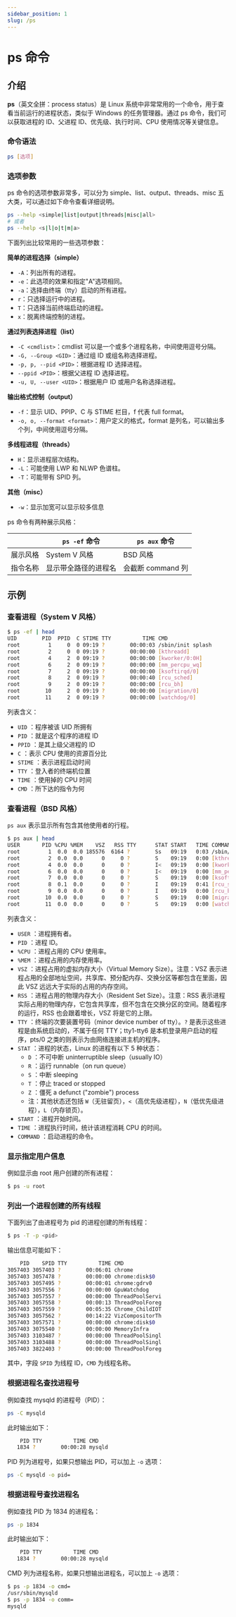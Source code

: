 ```yaml
---
sidebar_position: 1
slug: /ps
---
```


# ps 命令



## 介绍

**ps**（英文全拼：process status）是 Linux 系统中非常常用的一个命令，用于查看当前运行的进程状态，类似于 Windows 的任务管理器。通过 ps 命令，我们可以获取进程的 ID、父进程 ID、优先级、执行时间、CPU 使用情况等关键信息。

### 命令语法

```bash
ps [选项]
```

### 选项参数

ps 命令的选项参数非常多，可以分为 simple、list、output、threads、misc 五大类，可以通过如下命令查看详细说明。

```bash
ps --help <simple|list|output|threads|misc|all>
# 或者
ps --help <s|l|o|t|m|a>
```

下面列出比较常用的一些选项参数：

**简单的进程选择（simple）**

- `-A`：列出所有的进程。
- `-e`：此选项的效果和指定"A"选项相同。
- `-a`：选择由终端（tty）启动的所有进程。
- `r`：只选择运行中的进程。
- `T`：只选择当前终端启动的进程。
- `x`：脱离终端控制的进程。

**通过列表选择进程（list）**

- `-C <cmdlist>`：cmdlist 可以是一个或多个进程名称，中间使用逗号分隔。
- `-G, --Group <GID>`：通过组 ID 或组名称选择进程。
- `-p, p, --pid <PID>`：根据进程 ID 选择进程。
- `--ppid <PID>`：根据父进程 ID 选择进程。
- `-u, U, --user <UID>`：根据用户 ID 或用户名称选择进程。

**输出格式控制（output）**

- `-f`：显示 UID、PPIP、C 与 STIME 栏目，f 代表 full format。
- `-o, o, --format <format>`：用户定义的格式，format 是列名，可以输出多个列，中间使用逗号分隔。

**多线程进程（threads）**

- `H`：显示进程层次结构。
- `-L`：可能使用 LWP 和 NLWP 色谱柱。
- `-T`：可能带有 SPID 列。

**其他（misc）**

- `-w`：显示加宽可以显示较多信息

ps 命令有两种展示风格：

|          | `ps -ef` 命令        | `ps aux` 命令     |
| -------- | -------------------- | ----------------- |
| 展示风格 | System V 风格        | BSD 风格          |
| 指令名称 | 显示带全路径的进程名 | 会截断 command 列 |



## 示例

### 查看进程（System V 风格）

```bash
$ ps -ef | head
UID        PID  PPID  C STIME TTY          TIME CMD
root         1     0  0 09:19 ?        00:00:03 /sbin/init splash
root         2     0  0 09:19 ?        00:00:00 [kthreadd]
root         4     2  0 09:19 ?        00:00:00 [kworker/0:0H]
root         6     2  0 09:19 ?        00:00:00 [mm_percpu_wq]
root         7     2  0 09:19 ?        00:00:00 [ksoftirqd/0]
root         8     2  0 09:19 ?        00:00:40 [rcu_sched]
root         9     2  0 09:19 ?        00:00:00 [rcu_bh]
root        10     2  0 09:19 ?        00:00:00 [migration/0]
root        11     2  0 09:19 ?        00:00:00 [watchdog/0]
```

列表含义：

- `UID` ：程序被该 UID 所拥有
- `PID` ：就是这个程序的进程 ID
- `PPID` ：是其上级父进程的 ID
- `C` ：表示 CPU 使用的资源百分比
- `STIME` ：表示进程启动时间
- `TTY` ：登入者的终端机位置
- `TIME` ：使用掉的 CPU 时间
- `CMD` ：所下达的指令为何

### 查看进程（BSD 风格）

`ps aux` 表示显示所有包含其他使用者的行程。

```bash
$ ps aux | head
USER       PID %CPU %MEM    VSZ   RSS TTY      STAT START   TIME COMMAND
root         1  0.0  0.0 185576  6164 ?        Ss   09:19   0:03 /sbin/init splash
root         2  0.0  0.0      0     0 ?        S    09:19   0:00 [kthreadd]
root         4  0.0  0.0      0     0 ?        I<   09:19   0:00 [kworker/0:0H]
root         6  0.0  0.0      0     0 ?        I<   09:19   0:00 [mm_percpu_wq]
root         7  0.0  0.0      0     0 ?        S    09:19   0:00 [ksoftirqd/0]
root         8  0.1  0.0      0     0 ?        I    09:19   0:41 [rcu_sched]
root         9  0.0  0.0      0     0 ?        I    09:19   0:00 [rcu_bh]
root        10  0.0  0.0      0     0 ?        S    09:19   0:00 [migration/0]
root        11  0.0  0.0      0     0 ?        S    09:19   0:00 [watchdog/0]
```

列表含义：

- `USER` ：进程拥有者。
- `PID` ：进程 ID。
- `%CPU` ：进程占用的 CPU 使用率。
- `%MEM` ：进程占用的内存使用率。
- `VSZ` ：进程占用的虚拟内存大小（Virtual Memory Size）。注意：VSZ 表示进程占用的全部地址空间，共享库、预分配内存、交换分区等都包含在里面，因此 VSZ 远远大于实际的占用的内存空间。
- `RSS` ：进程占用的物理内存大小（Resident Set Size）。注意：RSS 表示进程实际占用的物理内存，它包含共享库，但不包含在交换分区的空间。随着程序的运行，RSS 也会跟着增长，VSZ 将是它的上限。
- `TTY` ：终端的次要装置号码（minor device number of tty）。`?` 是表示这些进程是由系统启动的，不属于任何 TTY；tty1-tty6 是本机登录用户启动的程序，pts/0 之类的则表示为由网络连接进主机的程序。
- `STAT` ：进程的状态，Linux 的进程有以下 5 种状态：
  - `D` ：不可中断 uninterruptible sleep（usually IO）
  - `R` ：运行 runnable（on run queue）
  - `S` ：中断 sleeping
  - `T` ：停止 traced or stopped
  - `Z` ：僵死 a defunct ("zombie") process
  - 注：其他状态还包括 `W`（无驻留页），`<`（高优先级进程），`N`（低优先级进程），`L`（内存锁页）。
- `START` ：进程开始时间。
- `TIME` ：进程执行时间，统计该进程消耗 CPU 的时间。
- `COMMAND` ：启动进程的命令。

### 显示指定用户信息

例如显示由 root 用户创建的所有进程：

```bash
$ ps -u root
```

### 列出一个进程创建的所有线程

下面列出了由进程号为 pid 的进程创建的所有线程：

```bash
$ ps -T -p <pid>
```

输出信息可能如下：

```bash
    PID    SPID TTY          TIME CMD
3057403 3057403 ?        00:06:01 chrome
3057403 3057478 ?        00:00:00 chrome:disk$0
3057403 3057495 ?        00:00:01 chrome:gdrv0
3057403 3057556 ?        00:00:00 GpuWatchdog
3057403 3057557 ?        00:00:00 ThreadPoolServi
3057403 3057558 ?        00:00:13 ThreadPoolForeg
3057403 3057559 ?        00:05:35 Chrome_ChildIOT
3057403 3057562 ?        00:14:22 VizCompositorTh
3057403 3057571 ?        00:00:00 chrome:disk$0
3057403 3075540 ?        00:00:00 MemoryInfra
3057403 3103487 ?        00:00:00 ThreadPoolSingl
3057403 3103488 ?        00:00:00 ThreadPoolSingl
3057403 3822403 ?        00:00:00 ThreadPoolForeg
```

其中，字段 `SPID` 为线程 ID，`CMD` 为线程名称。

### 根据进程名查找进程号

例如查找 mysqld 的进程号（PID）：

```bash
ps -C mysqld
```

此时输出如下：

```bash
    PID TTY          TIME CMD
   1834 ?        00:00:28 mysqld
```

PID 列为进程号，如果只想输出 PID，可以加上 `-o` 选项：

```bash
ps -C mysqld -o pid=
```

### 根据进程号查找进程名

例如查找 PID 为 1834 的进程名：

```bash
ps -p 1834
```

此时输出如下：

```bash
    PID TTY          TIME CMD
   1834 ?        00:00:28 mysqld
```

CMD 列为进程名称，如果只想输出进程名，可以加上 `-o` 选项：

```bash
$ ps -p 1834 -o cmd=
/usr/sbin/mysqld
$ ps -p 1834 -o comm=
mysqld
```

